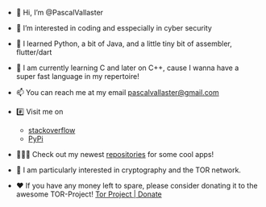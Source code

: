 - 👋 Hi, I’m @PascalVallaster
- 👀 I’m interested in coding and esspecially in cyber security
- 🌱 I learned Python, a bit of Java, and a little tiny bit of assembler, flutter/dart
- 🌱 I am currently learning C and later on C++, cause I wanna have a super fast language in my repertoire!
- 📫 You can reach me at my email <a href="mailto:pascalvallaster@gmail.com?subject=Issue/Bug/Message">pascalvallaster@gmail.com</a>
- #️⃣ Visit me on
    - <a href="https://stackoverflow.com/users/15889585/pascal-vallaster?tab=profile">stackoverflow</a>
    - <a href="https://pypi.org/user/PascalVallaster/">PyPi</a>
- 👨🏼‍💻 Check out my newest <a href="https://github.com/PascalVallaster?tab=repositories">repositories</a> for some cool apps!

- 👀 I am particularly interested in cryptography and the TOR network.
- ❤️ If you have any money left to spare, please consider donating it to the awesome TOR-Project!
    <a href="https://donate.torproject.org/">Tor Project | Donate</a>
